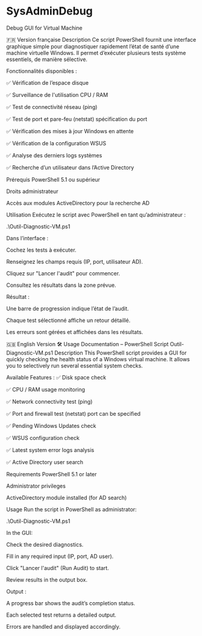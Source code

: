 # SysAdminDebug
Debug GUI for Virtual Machine


🇫🇷 Version française
Description
Ce script PowerShell fournit une interface graphique simple pour diagnostiquer rapidement l’état de santé d’une machine virtuelle Windows. Il permet d’exécuter plusieurs tests système essentiels, de manière sélective.

Fonctionnalités disponibles :

✅ Vérification de l’espace disque

✅ Surveillance de l'utilisation CPU / RAM

✅ Test de connectivité réseau (ping)

✅ Test de port et pare-feu (netstat) spécification du port

✅ Vérification des mises à jour Windows en attente

✅ Vérification de la configuration WSUS

✅ Analyse des derniers logs systèmes

✅ Recherche d’un utilisateur dans l’Active Directory

Prérequis
PowerShell 5.1 ou supérieur

Droits administrateur

Accès aux modules ActiveDirectory pour la recherche AD

Utilisation
Exécutez le script avec PowerShell en tant qu’administrateur :

.\Outil-Diagnostic-VM.ps1

Dans l’interface :

Cochez les tests à exécuter.

Renseignez les champs requis (IP, port, utilisateur AD).

Cliquez sur "Lancer l'audit" pour commencer.

Consultez les résultats dans la zone prévue.

Résultat :

Une barre de progression indique l’état de l’audit.

Chaque test sélectionné affiche un retour détaillé.

Les erreurs sont gérées et affichées dans les résultats.

🇬🇧 English Version
🛠️ Usage Documentation – PowerShell Script Outil-Diagnostic-VM.ps1
Description
This PowerShell script provides a GUI for quickly checking the health status of a Windows virtual machine. It allows you to selectively run several essential system checks.

Available Features : 
✅ Disk space check

✅ CPU / RAM usage monitoring

✅ Network connectivity test (ping)

✅ Port and firewall test (netstat) port can be specified

✅ Pending Windows Updates check

✅ WSUS configuration check

✅ Latest system error logs analysis

✅ Active Directory user search

Requirements
PowerShell 5.1 or later

Administrator privileges

ActiveDirectory module installed (for AD search)

Usage
Run the script in PowerShell as administrator:

.\Outil-Diagnostic-VM.ps1

In the GUI:

Check the desired diagnostics.

Fill in any required input (IP, port, AD user).

Click "Lancer l'audit" (Run Audit) to start.

Review results in the output box.

Output : 

A progress bar shows the audit’s completion status.

Each selected test returns a detailed output.

Errors are handled and displayed accordingly.
